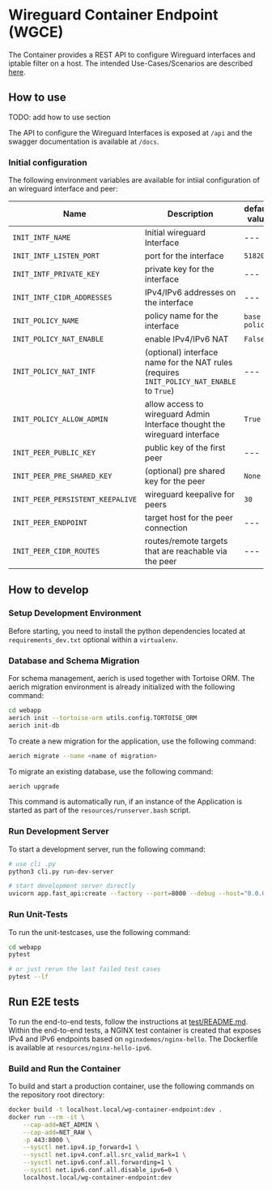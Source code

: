 # Wireguard Container Endpoint (WGCE)

The Container provides a REST API to configure Wireguard interfaces and iptable filter on a host. The intended Use-Cases/Scenarios are described [here](./docs/scenarios.md).

## How to use

TODO: add how to use section

The API to configure the Wireguard Interfaces is exposed at `/api` and the swagger documentation is available at `/docs`.

### Initial configuration

The following environment variables are available for intiial configuration of an wireguard interface and peer:

| Name | Description | default value | example value |
|---|----|----|----|
| `INIT_INTF_NAME`  | Initial wireguard Interface  | --- | `wg16`  |
| `INIT_INTF_LISTEN_PORT`  | port for the interface  | `51820` | `51820`  |
| `INIT_INTF_PRIVATE_KEY`  | private key for the interface  | --- | `gGIwjTnOwUw7tTnNciJDHk5m8+BVUYNMrsx5TFkXVUA=`  |
| `INIT_INTF_CIDR_ADDRESSES`  | IPv4/IPv6 addresses on the interface  | --- | `10.1.1.1/32, FD00:1::1/128`  |
| `INIT_POLICY_NAME`  | policy name for the interface  | `base policy` | `base policy`  |
| `INIT_POLICY_NAT_ENABLE`  | enable IPv4/IPv6 NAT  | `False` | `False`  |
| `INIT_POLICY_NAT_INTF`  | (optional) interface name for the NAT rules (requires `INIT_POLICY_NAT_ENABLE` to `True`)  | --- | `eth0`  |
| `INIT_POLICY_ALLOW_ADMIN`  | allow access to wireguard Admin Interface thought the wireguard interface  | `True` | `True`  |
| `INIT_PEER_PUBLIC_KEY`  | public key of the first peer  | --- | `gGIwjTnOwUw7tTnNciJDHk5m8+BVUYNMrsx5TFkXVUA=`  |
| `INIT_PEER_PRE_SHARED_KEY`  | (optional) pre shared key for the peer  | `None` | `INIT_PEER_PRE_SHARED_KEY`  |
| `INIT_PEER_PERSISTENT_KEEPALIVE`  | wireguard keepalive for peers  | `30` | `60`  |
| `INIT_PEER_ENDPOINT`  | target host for the peer connection  | --- | `example.host.com:51820`  |
| `INIT_PEER_CIDR_ROUTES`  | routes/remote targets that are reachable via the peer  | --- | `10.1.1.1/32, FD00:1::1/128`  |

## How to develop

### Setup Development Environment

Before starting, you need to install the python dependencies located at `requirements_dev.txt` optional within a `virtualenv`.

### Database and Schema Migration

For schema management, aerich is used together with Tortoise ORM. The aerich migration environment is already initialized with the following command:

```bash
cd webapp
aerich init --tortoise-orm utils.config.TORTOISE_ORM
aerich init-db
```

To create a new migration for the application, use the following command:

```bash
aerich migrate --name <name of migration>
```

To migrate an existing database, use the following command:

```bash
aerich upgrade
```

This command is automatically run, if an instance of the Application is started as part of the `resources/runserver.bash` script.

### Run Development Server

To start a development server, run the following command:

```bash
# use cli .py
python3 cli.py run-dev-server

# start development server directly
uvicorn app.fast_api:create --factory --port=8000 --debug --host="0.0.0.0"
```

### Run Unit-Tests

To run the unit-testcases, use the following command:

```bash
cd webapp
pytest

# or just rerun the last failed test cases
pytest --lf
```

## Run E2E tests

To run the end-to-end tests, follow the instructions at [test/README.md](tests/README.md). Within the end-to-end tests, a NGINX test container is created that exposes IPv4 and IPv6 endpoints based on `nginxdemos/nginx-hello`. The Dockerfile is available at `resources/nginx-hello-ipv6`.

### Build and Run the Container

To build and start a production container, use the following commands on the repository root directory:

```bash
docker build -t localhost.local/wg-container-endpoint:dev .
docker run --rm -it \
    --cap-add=NET_ADMIN \
    --cap-add=NET_RAW \
    -p 443:8000 \
    --sysctl net.ipv4.ip_forward=1 \
    --sysctl net.ipv4.conf.all.src_valid_mark=1 \
    --sysctl net.ipv6.conf.all.forwarding=1 \
    --sysctl net.ipv6.conf.all.disable_ipv6=0 \
    localhost.local/wg-container-endpoint:dev
```
